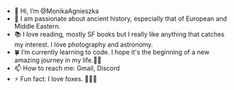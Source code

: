 - 👋 Hi, I’m @MonikaAgnieszka
- 👀 I am passionate about ancient history, especially that of European and Middle Eastern.
- 📚 I love reading, mostly SF books but I really like anything that catches my interest. I love photography and astronomy.
- 🍀 I’m currently learning to code. I hope it's the beginning of a new amazing journey in my life.🤞🏻
- 📫 How to reach me: Gmail, Discord
- ⚡ Fun fact: I love foxes. 🦊🦊🦊
<!---
MonikaAgnieszka/MonikaAgnieszka is a ✨ special ✨ repository because its `README.md` (this file) appears on your GitHub profile.
You can click the Preview link to take a look at your changes.
--->
